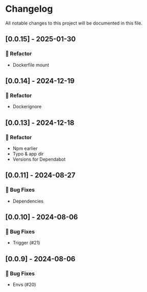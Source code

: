 # Changelog

All notable changes to this project will be documented in this file.

## [0.0.15] - 2025-01-30

### 🚜 Refactor

- Dockerfile mount

## [0.0.14] - 2024-12-19

### 🚜 Refactor

- Dockerignore

## [0.0.13] - 2024-12-18

### 🚜 Refactor

- Npm earlier
- Typo & app dir
- Versions for Dependabot

## [0.0.11] - 2024-08-27

### 🐛 Bug Fixes

- Dependencies

## [0.0.10] - 2024-08-06

### 🐛 Bug Fixes

- Trigger (#21)

## [0.0.9] - 2024-08-06

### 🐛 Bug Fixes

- Envs (#20)

<!-- generated by git-cliff -->
